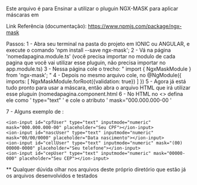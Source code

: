 Este arquivo é para Ensinar a utilizar o pluguin NGX-MASK para aplicar máscaras em <ion-inputs>

Link Referência (documentação): https://www.npmjs.com/package/ngx-mask

Passos:
1 - Abra seu terminal na pasta do projeto em IONIC ou ANGULAR, e execute o comando 'npm install --save ngx-mask';
2 - Vá na página 'nomedapagina.module.ts' (você precisa importar no modulo de cada pagina que você vai utilizar esse pluguin, não precisa importar no app.module.ts)
3 - Nessa página cole o trecho: " import { NgxMaskModule } from 'ngx-mask'; "
4 - Depois no mesmo arquivo cole, no @NgModule({ imports: [ NgxMaskModule.forRoot({validation: true}) ] })
5 - Agora já está tudo pronto para usar a máscara, então abra o arquivo HTML que irá utilizar esse pluguin (nomedapagina.component.html
6 - No HTML no <<ion-input>> defina ele como ' type="text" ' e cole o atributo ' mask="000.000.000-00 '

7 - Alguns exemplo de <ion-inputs>:

    <ion-input id="cpfUser" type="text" inputmode="numeric" mask="000.000.000-00" placeholder="Seu CPF"></ion-input>
    <ion-input id="nascUser" type="text" inputmode="numeric" mask="00/00/0000" placeholder="Data nascimento"></ion-input>
    <ion-input id="cellUser" type="text" inputmode="numeric" mask="(00) 00000-0000" placeholder="Seu telefone"></ion-input>
    <ion-input id="cepUser" type="text" inputmode="numeric" mask="00000-000" placeholder="Seu CEP"></ion-input>
    
    
** Qualquer dúvida olhar nos arquivos deste próprio diretório que estão já os arquivos desenvolvidos e testados

